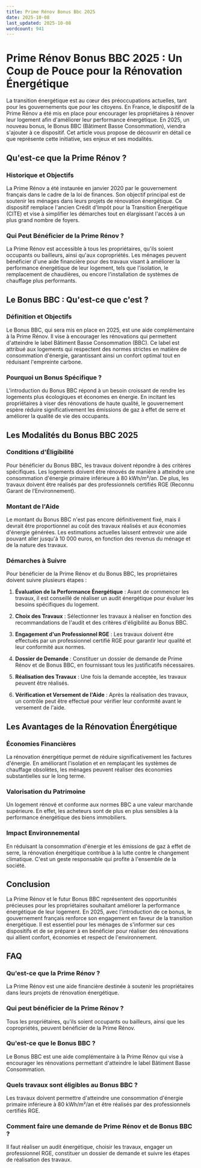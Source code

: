 ```yaml
---
title: Prime Rénov Bonus Bbc 2025
date: 2025-10-08
last_updated: 2025-10-08
wordcount: 941
---
```


# Prime Rénov Bonus BBC 2025 : Un Coup de Pouce pour la Rénovation Énergétique

La transition énergétique est au cœur des préoccupations actuelles, tant pour les gouvernements que pour les citoyens. En France, le dispositif de la Prime Rénov a été mis en place pour encourager les propriétaires à rénover leur logement afin d'améliorer leur performance énergétique. En 2025, un nouveau bonus, le Bonus BBC (Bâtiment Basse Consommation), viendra s'ajouter à ce dispositif. Cet article vous propose de découvrir en détail ce que représente cette initiative, ses enjeux et ses modalités.

## Qu'est-ce que la Prime Rénov ?

### Historique et Objectifs

La Prime Rénov a été instaurée en janvier 2020 par le gouvernement français dans le cadre de la loi de finances. Son objectif principal est de soutenir les ménages dans leurs projets de rénovation énergétique. Ce dispositif remplace l'ancien Crédit d'Impôt pour la Transition Énergétique (CITE) et vise à simplifier les démarches tout en élargissant l'accès à un plus grand nombre de foyers.

### Qui Peut Bénéficier de la Prime Rénov ?

La Prime Rénov est accessible à tous les propriétaires, qu'ils soient occupants ou bailleurs, ainsi qu'aux copropriétés. Les ménages peuvent bénéficier d'une aide financière pour des travaux visant à améliorer la performance énergétique de leur logement, tels que l'isolation, le remplacement de chaudières, ou encore l'installation de systèmes de chauffage plus performants.

## Le Bonus BBC : Qu'est-ce que c'est ?

### Définition et Objectifs

Le Bonus BBC, qui sera mis en place en 2025, est une aide complémentaire à la Prime Rénov. Il vise à encourager les rénovations qui permettent d'atteindre le label Bâtiment Basse Consommation (BBC). Ce label est attribué aux logements qui respectent des normes strictes en matière de consommation d'énergie, garantissant ainsi un confort optimal tout en réduisant l'empreinte carbone.

### Pourquoi un Bonus Spécifique ?

L'introduction du Bonus BBC répond à un besoin croissant de rendre les logements plus écologiques et économes en énergie. En incitant les propriétaires à viser des rénovations de haute qualité, le gouvernement espère réduire significativement les émissions de gaz à effet de serre et améliorer la qualité de vie des occupants.

## Les Modalités du Bonus BBC 2025

### Conditions d'Éligibilité

Pour bénéficier du Bonus BBC, les travaux doivent répondre à des critères spécifiques. Les logements doivent être rénovés de manière à atteindre une consommation d'énergie primaire inférieure à 80 kWh/m²/an. De plus, les travaux doivent être réalisés par des professionnels certifiés RGE (Reconnu Garant de l’Environnement).

### Montant de l'Aide

Le montant du Bonus BBC n'est pas encore définitivement fixé, mais il devrait être proportionnel au coût des travaux réalisés et aux économies d'énergie générées. Les estimations actuelles laissent entrevoir une aide pouvant aller jusqu'à 10 000 euros, en fonction des revenus du ménage et de la nature des travaux.

### Démarches à Suivre

Pour bénéficier de la Prime Rénov et du Bonus BBC, les propriétaires doivent suivre plusieurs étapes :

1. **Évaluation de la Performance Énergétique** : Avant de commencer les travaux, il est conseillé de réaliser un audit énergétique pour évaluer les besoins spécifiques du logement.
   
2. **Choix des Travaux** : Sélectionner les travaux à réaliser en fonction des recommandations de l'audit et des critères d'éligibilité au Bonus BBC.

3. **Engagement d'un Professionnel RGE** : Les travaux doivent être effectués par un professionnel certifié RGE pour garantir leur qualité et leur conformité aux normes.

4. **Dossier de Demande** : Constituer un dossier de demande de Prime Rénov et de Bonus BBC, en fournissant tous les justificatifs nécessaires.

5. **Réalisation des Travaux** : Une fois la demande acceptée, les travaux peuvent être réalisés.

6. **Vérification et Versement de l'Aide** : Après la réalisation des travaux, un contrôle peut être effectué pour vérifier leur conformité avant le versement de l'aide.

## Les Avantages de la Rénovation Énergétique

### Économies Financières

La rénovation énergétique permet de réduire significativement les factures d'énergie. En améliorant l'isolation et en remplaçant les systèmes de chauffage obsolètes, les ménages peuvent réaliser des économies substantielles sur le long terme.

### Valorisation du Patrimoine

Un logement rénové et conforme aux normes BBC a une valeur marchande supérieure. En effet, les acheteurs sont de plus en plus sensibles à la performance énergétique des biens immobiliers.

### Impact Environnemental

En réduisant la consommation d'énergie et les émissions de gaz à effet de serre, la rénovation énergétique contribue à la lutte contre le changement climatique. C'est un geste responsable qui profite à l'ensemble de la société.

## Conclusion

La Prime Rénov et le futur Bonus BBC représentent des opportunités précieuses pour les propriétaires souhaitant améliorer la performance énergétique de leur logement. En 2025, avec l'introduction de ce bonus, le gouvernement français renforce son engagement en faveur de la transition énergétique. Il est essentiel pour les ménages de s'informer sur ces dispositifs et de se préparer à en bénéficier pour réaliser des rénovations qui allient confort, économies et respect de l'environnement.

## FAQ

### Qu'est-ce que la Prime Rénov ?

La Prime Rénov est une aide financière destinée à soutenir les propriétaires dans leurs projets de rénovation énergétique.

### Qui peut bénéficier de la Prime Rénov ?

Tous les propriétaires, qu'ils soient occupants ou bailleurs, ainsi que les copropriétés, peuvent bénéficier de la Prime Rénov.

### Qu'est-ce que le Bonus BBC ?

Le Bonus BBC est une aide complémentaire à la Prime Rénov qui vise à encourager les rénovations permettant d'atteindre le label Bâtiment Basse Consommation.

### Quels travaux sont éligibles au Bonus BBC ?

Les travaux doivent permettre d'atteindre une consommation d'énergie primaire inférieure à 80 kWh/m²/an et être réalisés par des professionnels certifiés RGE.

### Comment faire une demande de Prime Rénov et de Bonus BBC ?

Il faut réaliser un audit énergétique, choisir les travaux, engager un professionnel RGE, constituer un dossier de demande et suivre les étapes de réalisation des travaux.